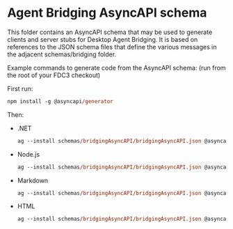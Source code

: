# Agent Bridging AsyncAPI schema

This folder contains an AsyncAPI schema that may be used to generate clients and server stubs for Desktop Agent Bridging. It is based on references to the JSON schema files that define the various messages in the adjacent schemas/bridging folder.

Example commands to generate code from the AsyncAPI schema:
(run from the root of your FDC3 checkout)

First run:

```ps
npm install -g @asyncapi/generator
```

Then:

- .NET

    ```ps
    ag --install schemas/bridgingAsyncAPI/bridgingAsyncAPI.json @asyncapi/dotnet-nats-template -o ../some/path/outside/FDC3/folder
    ```

- Node.js

     ```ps
     ag --install schemas/bridgingAsyncAPI/bridgingAsyncAPI.json @asyncapi/nodejs-ws-template -o ../some/path/outside/FDC3/folder -p server=local
     ```

- Markdown

     ```ps
     ag --install schemas/bridgingAsyncAPI/bridgingAsyncAPI.json @asyncapi/markdown-template -o ../some/path/outside/FDC3/folder 
     ```

- HTML

    ```ps
    ag --install schemas/bridgingAsyncAPI/bridgingAsyncAPI.json @asyncapi/html-template -o ../some/path/outside/FDC3/folder 
    ```
